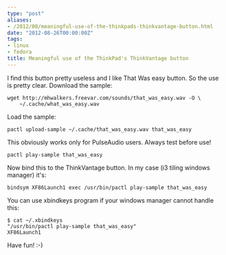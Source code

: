 ```yaml
---
type: "post"
aliases:
- /2012/08/meaningful-use-of-the-thinkpads-thinkvantage-button.html
date: "2012-08-26T00:00:00Z"
tags:
- linux
- fedora
title: Meaningful use of the ThinkPad's ThinkVantage button
---
```


I find this button pretty useless and I like That Was easy button. So the use
is pretty clear. Download the sample:

    wget http://mhwalkers.freevar.com/sounds/that_was_easy.wav -O \
        ~/.cache/what_was_easy.wav

Load the sample:

    pactl upload-sample ~/.cache/that_was_easy.wav that_was_easy

This obviously works only for PulseAudio users. Always test before use!

    pactl play-sample that_was_easy

Now bind this to the ThinkVantage button. In my case (i3 tiling windows
manager) it's:

    bindsym XF86Launch1 exec /usr/bin/pactl play-sample that_was_easy

You can use xbindkeys program if your windows manager cannot handle this:

    $ cat ~/.xbindkeys
    "/usr/bin/pactl play-sample that_was_easy"
    XF86Launch1 

Have fun! :-)
